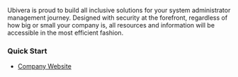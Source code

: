 Ubivera is proud to build all inclusive solutions for your system administrator management journey. Designed with security at the forefront, regardless of how big or small your company is, all resources and information will be accessible in the most efficient fashion.

### Quick Start

* [Company Website](https://ubivera.com/)